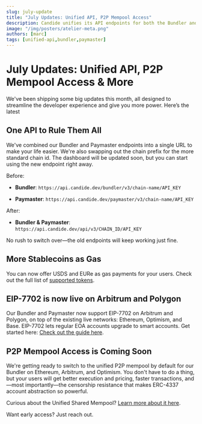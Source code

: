 ```yaml
---
slug: july-update
title: "July Updates: Unified API, P2P Mempool Access"
description: Candide unifies its API endpoints for both the Bundler and the Paymaster, and opens access to the Unified mempool on Ethereum, Arbitrum and Optimism.
image: "/img/posters/atelier-meta.png"
authors: [marc]
tags: [unified-api,bundler,paymaster]
---
```


# July Updates: Unified API, P2P Mempool Access & More 

We've been shipping some big updates this month, all designed to streamline the developer experience and give you more power. Here’s the latest

<!-- truncate -->
## One API to Rule Them All

We've combined our Bundler and Paymaster endpoints into a single URL to make your life easier. We're also swapping out the chain prefix for the more standard chain id. The dashboard will be updated soon, but you can start using the new endpoint right away.

Before:

- **Bundler**: `https://api.candide.dev/bundler/v3/chain-name/API_KEY`

- **Paymaster**: `https://api.candide.dev/paymaster/v3/chain-name/API_KEY`

After:

- **Bundler & Paymaster**: `https://api.candide.dev/api/v3/CHAIN_ID/API_KEY`

No rush to switch over—the old endpoints will keep working just fine.
## More Stablecoins as Gas

You can now offer USDS and EURe as gas payments for your users. Check out the full list of [supported tokens](/wallet/paymaster/tokens-supported/).

## EIP-7702 is now live on Arbitrum and Polygon

Our Bundler and Paymaster now support EIP-7702 on Arbitrum and Polygon, on top of the existing live networks: Ethereum, Optimism, and Base. EIP-7702 lets regular EOA accounts upgrade to smart accounts. Get started here: [Check out the guide here](/wallet/guides/getting-started-eip-7702/).

## P2P Mempool Access is Coming Soon

We're getting ready to switch to the unified P2P mempool by default for our Bundler on Ethereum, Arbitrum, and Optimism. You don't have to do a thing, but your users will get better execution and pricing, faster transactions, and—most importantly—the censorship resistance that makes ERC-4337 account abstraction so powerful.

Curious about the Unified Shared Mempool? [Learn more about it here](/blog/account-abstractionkit-unified-mempool). 

Want early access? Just reach out.
